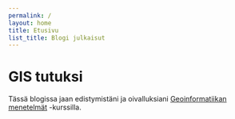```yaml
---
permalink: /
layout: home
title: Etusivu
list_title: Blogi julkaisut
---
```


# GIS tutuksi

Tässä blogissa jaan edistymistäni ja oivalluksiani [Geoinformatiikan menetelmät](https://studies.helsinki.fi/opintotarjonta/cu/hy-CU-118128327-2021-08-01/MAA-202/Geoinformatiikan_menetelm%C3%A4t_1) -kurssilla.
